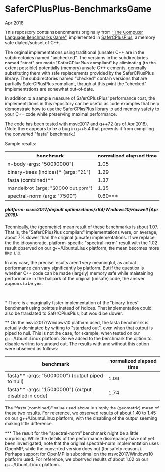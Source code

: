 # SaferCPlusPlus-BenchmarksGame

Apr 2018
  

This repository contains benchmarks originally from ["The Computer Language Benchmarks Game"](https://duckduckgo.com/?q=The+Computer+Language+Benchmarks+Game&ia=web), implemented in [SaferCPlusPlus](https://github.com/duneroadrunner/SaferCPlusPlus), a memory safe dialect/subset of C++. 

The orginal implementations using traditional (unsafe) C++ are in the subdirectories named "unchecked". The versions in the subdirectories named "strict" are made "SaferCPlusPlus compliant" by eliminating (to the extent possible) potentially (memory) unsafe C++ elements, generally substituting them with safe replacements provided by the SaferCPlusPlus library. The subdirectories named "checked" contain versions that are partially SaferCPlusPlus compliant, though at this point the "checked" implementations are somewhat out-of-date.

In addition to a sample measure of SaferCPlusPlus' performance cost, the implementations in this repository can be useful as code examples that help demonstrate how to use the SaferCPlusPlus library to add memory safety to your C++ code while preserving maximal performance.

The code has been tested with msvc2017 and g++7.2 (as of Apr 2018). (Note there appears to be a bug in g++5.4 that prevents it from compiling the converted "fasta" benchmark.)

Sample results:

benchmark | normalized elapsed time
--------- | -----------------------
n-body (args: "50000000") | 1.05
binary-trees (indices)* (args: "21") | 1.29
fasta (combined)** | 1.37
mandelbrot (args: "20000 out.pbm") | 1.25
spectral-norm (args: "7500") | 0.60***

##### platform: msvc2017/default optimizations/x64/Windows10/Haswell (Apr 2018):

Technically, the (geometric) mean result of these benchmarks is about 1.07. That is, the "SaferCPlusPlus compliant" implementations were, on average, about 7% slower than the original (unsafe) implementations. If we replace the the idiosyncratic, platform-specific "spectral-norm" result with the 1.02 result observed on our g++/UbuntuLinux platform, the mean becomes more like 1.19.

In any case, the precise results aren't very meaningful, as actual performance can vary significantly by platform. But if the question is whether C++ code can be made (largely) memory safe while maintaining performance in the ballpark of the original (unsafe) code, the answer appears to be yes.


&nbsp;


\* There is a marginally faster implementation of the "binary-trees" benchmark using pointers instead of indices. That implementation could also be translated to SaferCPlusPlus, but would be slower.  

\** On the msvc2017/Windows10 platform used, the fasta benchmark is actually dominated by writing to "standard out", even when that output is piped to null. This is not the case, for example, when tested on our g++/UbuntuLinux platform. So we added to the benchmark the option to disable writing to standard out. The results with and without this option were observed as follows:

benchmark | normalized elapsed time
--------- | -----------------------
fasta** (args: "5000000") (output piped to null) | 1.08
fasta** (args: "15000000") (output disabled in code) | 1.74

The "fasta (combined)" value used above is simply the (geometric) mean of these two results. For reference, we observed results of about 1.40 to 1.45 on our g++/UbuntuLinux platform, with the disabling of the output seeming making little difference.

\*** The result for the "spectral-norm" benchmark might be a little surprising. While the details of the performance discrepancy have not yet been investigated, note that the original spectral-norm implementation uses OpenMP, while the converted version does not (for safety reasons). Perhaps support for OpenMP is suboptimal on the msvc2017/Windows10 platform used. For reference, we observed results of about 1.02 on our g++/UbuntuLinux platform.
